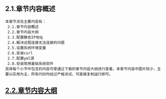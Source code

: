 
## 2.1.章节内容概述
    本章节涉及主要内容有：
     2.1.章节内容概述
     2.2.章节内容大纲
     2.3.配置静态IP地址
     2.4.解决远程连接无法连接的问题
     2.5.设置系统环境变量
     2.6.安装curl
     2.7.配置yml源
     2.8.安装常用基础系统软件
	具体每个小节中包含的内容可使通过下面的章节内容大纲进行查看，本章节内容中图片较少，主要以实用为主，所有代码均经过严格测试，可直接复制运行即可。

## <a href="/enhance/markmap/environment/centos/centos7/chapter/centos7-outline5-chapter2.html" target="_blank">2.2.章节内容大纲</a>
	
<Markmap localtion="/enhance/markmap/environment/centos/centos7/chapter/centos7-outline5-chapter2.html"/>

